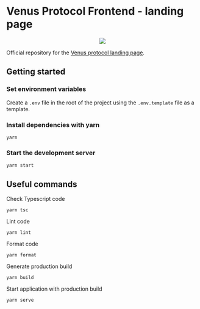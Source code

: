 # Venus Protocol Frontend - landing page

<p align="center">
  <img src="https://venus.io/share.png">
</p>

Official repository for the [Venus protocol landing page](https://venus.io).

## Getting started

### Set environment variables

Create a `.env` file in the root of the project using the `.env.template` file as a template.

### Install dependencies with yarn

```ssh
yarn
```

### Start the development server

```ssh
yarn start
```

## Useful commands

Check Typescript code

```ssh
yarn tsc
```

Lint code

```ssh
yarn lint
```

Format code

```ssh
yarn format
```

Generate production build

```ssh
yarn build
```

Start application with production build

```ssh
yarn serve
```

<!-- Auto-update: 2025-10-21T08:36:44.956050 -->
